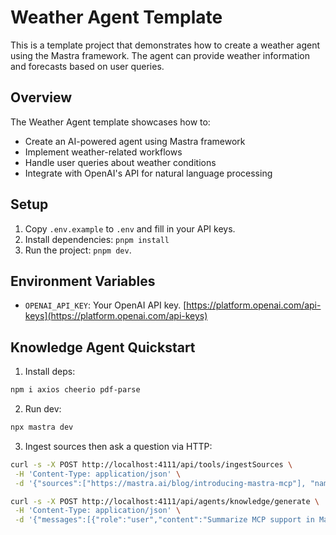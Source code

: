 # Weather Agent Template

This is a template project that demonstrates how to create a weather agent using the Mastra framework. The agent can provide weather information and forecasts based on user queries.

## Overview

The Weather Agent template showcases how to:

- Create an AI-powered agent using Mastra framework
- Implement weather-related workflows
- Handle user queries about weather conditions
- Integrate with OpenAI's API for natural language processing

## Setup

1. Copy `.env.example` to `.env` and fill in your API keys.
2. Install dependencies: `pnpm install`
3. Run the project: `pnpm dev`.

## Environment Variables

- `OPENAI_API_KEY`: Your OpenAI API key. [https://platform.openai.com/api-keys](https://platform.openai.com/api-keys)


## Knowledge Agent Quickstart

1. Install deps:

```bash
npm i axios cheerio pdf-parse
```

2. Run dev:

```bash
npx mastra dev
```

3. Ingest sources then ask a question via HTTP:

```bash
curl -s -X POST http://localhost:4111/api/tools/ingestSources \
 -H 'Content-Type: application/json' \
 -d '{"sources":["https://mastra.ai/blog/introducing-mastra-mcp"], "namespace":"mastra"}'

curl -s -X POST http://localhost:4111/api/agents/knowledge/generate \
 -H 'Content-Type: application/json' \
 -d '{"messages":[{"role":"user","content":"Summarize MCP support in Mastra"}], "toolParams": {"namespace":"mastra"}}'
```
